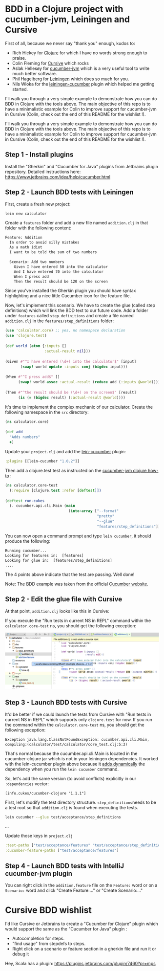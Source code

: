 # BDD in a Clojure project with cucumber-jvm, Leiningen and Cursive

First of all, because we never say "thank you" enough, kudos to:
 
- Rich Hickey for [Clojure](http://clojure.org) for which I have no words strong enough to praise.
- Colin Fleming for [Cursive](https://cursiveclojure.com) which rocks
- Aslak Hellesøy for [cucumber-jvm](https://github.com/cucumber/cucumber-jvm) which is a very useful tool to write much better software.
- Phil Hagelberg for [Leiningen](http://leiningen.org) which does so much for you.
- Nils Wloka for the [leiningen-cucumber](https://github.com/nilswloka/lein-cucumber) plugin which helped me getting started. 

I'll walk you through a very simple example to demonstrate how you can do BDD in Clojure with the tools above.
The main objective of this repo is to have a minimalistic example for Colin to improve support for cucumber-jvm 
in Cursive (Colin, check out the end of this README for the wishlist !). 

I'll walk you through a very simple example to demonstrate how you can do BDD in Clojure with the tools above.
The main objective of this repo is to have a minimalistic example for Colin to improve support for cucumber-jvm 
in Cursive (Colin, check out the end of this README for the wishlist !). 

## Step 1 - Install plugins

Install the "Gherkin" and "Cucumber for Java" plugins from Jetbrains plugin repository.
Detailed instructions here: https://www.jetbrains.com/idea/help/cucumber.html

## Step 2 - Launch BDD tests with Leiningen

First, create a fresh new project:

``` bash
lein new calculator
``` 

Create a `features` folder and add a new file named `addition.clj` in that folder with the following content: 

``` gherkin
Feature: Addition
  In order to avoid silly mistakes
  As a math idiot
  I want to be told the sum of two numbers

  Scenario: Add two numbers
    Given I have entered 50 into the calculator
    And I have entered 70 into the calculator
    When I press add
    Then the result should be 120 on the screen
```

Since you've installed the Gherkin plugin you should have syntax highlighting and a nice little Cucumber icon for the feature file.

Now, let's implement this scenario. We have to create the glue (called step definitions) which will link the
BDD text to our future code. Add a folder under `features` called `step_definitions` and create a file 
named `addition.clj` in the `features/step_definitions` folder: 

``` clojure
(use 'calculator.core) ;; yes, no namespace declaration
(use 'clojure.test)

(def world (atom {:inputs []
                  :actual-result nil}))

(Given #"^I have entered (\d+) into the calculator$" [input]
       (swap! world update :inputs conj (bigdec input)))

(When #"^I press add$" []
      (swap! world assoc :actual-result (reduce add (:inputs @world))))

(Then #"^the result should be (\d+) on the screen$" [result]
      (is (= (bigdec result) (:actual-result @world))))
```
 
It's time to implement the complex mechanic of our calculator. Create the following namespace in the `src` directory:

``` clojure
(ns calculator.core)

(def add
  "Adds numbers"
  +)
```

Update your `project.clj` and add the [lein-cucumber](https://github.com/nilswloka/lein-cucumber) plugin:

``` clojure
:plugins [[lein-cucumber "1.0.2"]]
```

Then add a clojure.test test as instructed on the [cucumber-jvm clojure how-to](https://github.com/cucumber/cucumber-jvm/tree/master/clojure) :

``` clojure
(ns calculator.core-test
  (:require [clojure.test :refer [deftest]])
  
(deftest run-cukes
  (. cucumber.api.cli.Main (main
                             (into-array ["--format"
                                          "pretty"
                                          "--glue"
                                          "features/step_definitions"]))))
```

You can now open a command prompt and type `lein cucumber`, it should produce the following:

```
Running cucumber...
Looking for features in:  [features]
Looking for glue in:  [features/step_definitions]
....
```

The 4 points above indicate that the test are passing. Well done!

Note: The BDD example was taken from the official [Cucumber website](http://cukes.info).


## Step 2 - Edit the glue file with Cursive

At that point, `addition.clj` looks like this in Cursive: 


If you execute the "Run tests in current NS in REPL" command within the `calculator.core-test` ns, 
you should get the following exception:

![](images/cursive-support-1.png)


## Step 3 - Launch BDD tests with Cursive

It'd be better if we could launch the tests from Cursive with "Run tests in current NS in REPL" which supports only `clojure.test` for now.
If you run the command within the `calculator.core-test` ns, you should get the following exception:
          
```
Exception java.lang.ClassNotFoundException: cucumber.api.cli.Main, compiling:(calculator/test/calculator/core_test.clj:5:3)
```

That's normal because the cucumber.api.cli.Main is located in the cucumber-clojure jar which is not in your
  leiningen dependencies. It worked with the lein-cucumber plugin above because it [adds dynamically](https://github.com/nilswloka/lein-cucumber/blob/55c24a7a5bfee070bd45cef68732beb1c36b8ce7/src/leiningen/cucumber.clj#L36-L37) 
  the dependency when you run the `lein cucumber` command.

So, let's add the same version (to avoid conflicts) explicitly in our `:dependencies` vector:

```
[info.cukes/cucumber-clojure "1.1.1"]
```

First, let's modify the test directory structure. 
```step_definitions```needs to be a test root so that `addition.clj` is found when executing the tests.

``` bash
lein cucumber --glue test/acceptance/step_definitions
```

...

Update those keys in  `project.clj`

```clojure
:test-paths ["test/acceptance/features" "test/acceptance/step_definitions" "test/clj"]
:cucumber-feature-paths ["test/acceptance/features"]
```

## Step 4 - Launch BDD tests with IntelliJ cucumber-jvm plugin
 
 You can right click in the `addition.feature` file on the `Feature:` word or on a `Scenario:` word and click "Create Feature:..." or "Create Scenario:..."
 
 
# Cursive BDD wishlist

I'd like Cursive or Jetbrains to create a "Cucumber for Clojure" plugin which would support the same as the "Cucumber for Java" plugin :
- Autocompletion for steps.
- "find usage" from stepdefs to steps.
- Right click on a scenario or feature section in a gherkin file and run it or debug it
 
 Hey, Scala has a plugin: https://plugins.jetbrains.com/plugin/7460?pr=mps


 